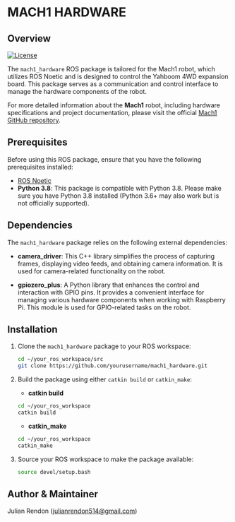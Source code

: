 # MACH1 HARDWARE

## Overview 

[![License](https://img.shields.io/badge/license-MIT-blue.svg)](LICENSE)

The `mach1_hardware` ROS package is tailored for the Mach1 robot, which utilizes ROS Noetic and is designed to control the Yahboom 4WD expansion board. This package serves as a communication and control interface to manage the hardware components of the robot.

For more detailed information about the **Mach1** robot, including hardware specifications and project documentation, please visit the official [Mach1 GitHub repository](https://github.com/jrendon102/mach1.git).

## Prerequisites

Before using this ROS package, ensure that you have the following prerequisites installed:

- [ROS Noetic](http://wiki.ros.org/noetic/Installation)
- **Python 3.8**: This package is compatible with Python 3.8. Please make sure you have Python 3.8 installed (Python 3.6+ may also work but is not officially supported).

## Dependencies

The `mach1_hardware` package relies on the following external dependencies:

- **camera_driver**: This C++ library simplifies the process of capturing frames, displaying video feeds, and obtaining camera information. It is used for camera-related functionality on the robot.

- **gpiozero_plus**: A Python library that enhances the control and interaction with GPIO pins. It provides a convenient interface for managing various hardware components when working with Raspberry Pi. This module is used for GPIO-related tasks on the robot.

## Installation

1. Clone the `mach1_hardware` package to your ROS workspace:

   ```bash
   cd ~/your_ros_workspace/src
   git clone https://github.com/yourusername/mach1_hardware.git
   ```

2. Build the package using either `catkin build` or `catkin_make`:
    - **catkin build**
    ```bash
    cd ~/your_ros_workspace
    catkin build
    ```
    - **catkin_make**
    ```bash
    cd ~/your_ros_workspace
    catkin_make
    ```

3. Source your ROS workspace to make the package available:
    ```bash
    source devel/setup.bash
    ```

## Author & Maintainer

Julian Rendon (julianrendon514@gmail.com)
